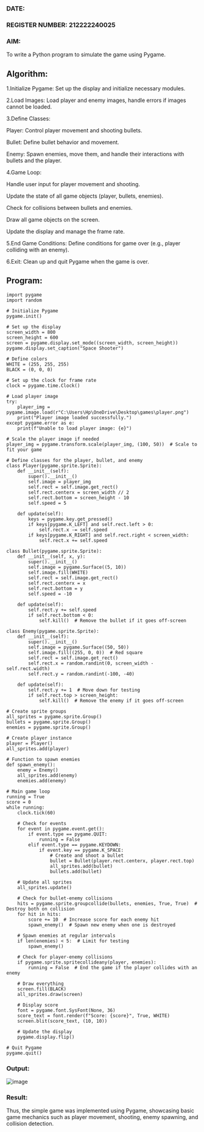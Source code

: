 ### DATE: 
### REGISTER NUMBER: 212222240025
### AIM:
To write a Python program to simulate the game using Pygame.

## Algorithm:

1.Initialize Pygame: Set up the display and initialize necessary modules.

2.Load Images: Load player and enemy images, handle errors if images cannot be loaded.

3.Define Classes:

Player: Control player movement and shooting bullets.

Bullet: Define bullet behavior and movement.

Enemy: Spawn enemies, move them, and handle their interactions with bullets and the player.

4.Game Loop:

Handle user input for player movement and shooting.

Update the state of all game objects (player, bullets, enemies).

Check for collisions between bullets and enemies.

Draw all game objects on the screen.

Update the display and manage the frame rate.

5.End Game Conditions: Define conditions for game over (e.g., player colliding with an enemy).

6.Exit: Clean up and quit Pygame when the game is over.

## Program:
```
import pygame
import random

# Initialize Pygame
pygame.init()

# Set up the display
screen_width = 800
screen_height = 600
screen = pygame.display.set_mode((screen_width, screen_height))
pygame.display.set_caption("Space Shooter")

# Define colors
WHITE = (255, 255, 255)
BLACK = (0, 0, 0)

# Set up the clock for frame rate
clock = pygame.time.Clock()

# Load player image
try:
    player_img = pygame.image.load(r"C:\Users\Hp\OneDrive\Desktop\games\player.png")
    print("Player image loaded successfully.")
except pygame.error as e:
    print(f"Unable to load player image: {e}")

# Scale the player image if needed
player_img = pygame.transform.scale(player_img, (100, 50))  # Scale to fit your game

# Define classes for the player, bullet, and enemy
class Player(pygame.sprite.Sprite):
    def __init__(self):
        super().__init__()
        self.image = player_img
        self.rect = self.image.get_rect()
        self.rect.centerx = screen_width // 2
        self.rect.bottom = screen_height - 10
        self.speed = 5

    def update(self):
        keys = pygame.key.get_pressed()
        if keys[pygame.K_LEFT] and self.rect.left > 0:
            self.rect.x -= self.speed
        if keys[pygame.K_RIGHT] and self.rect.right < screen_width:
            self.rect.x += self.speed

class Bullet(pygame.sprite.Sprite):
    def __init__(self, x, y):
        super().__init__()
        self.image = pygame.Surface((5, 10))
        self.image.fill(WHITE)
        self.rect = self.image.get_rect()
        self.rect.centerx = x
        self.rect.bottom = y
        self.speed = -10

    def update(self):
        self.rect.y += self.speed
        if self.rect.bottom < 0:
            self.kill()  # Remove the bullet if it goes off-screen

class Enemy(pygame.sprite.Sprite):
    def __init__(self):
        super().__init__()
        self.image = pygame.Surface((50, 50))
        self.image.fill((255, 0, 0))  # Red square
        self.rect = self.image.get_rect()
        self.rect.x = random.randint(0, screen_width - self.rect.width)
        self.rect.y = random.randint(-100, -40)

    def update(self):
        self.rect.y += 1  # Move down for testing
        if self.rect.top > screen_height:
            self.kill()  # Remove the enemy if it goes off-screen

# Create sprite groups
all_sprites = pygame.sprite.Group()
bullets = pygame.sprite.Group()
enemies = pygame.sprite.Group()

# Create player instance
player = Player()
all_sprites.add(player)

# Function to spawn enemies
def spawn_enemy():
    enemy = Enemy()
    all_sprites.add(enemy)
    enemies.add(enemy)

# Main game loop
running = True
score = 0
while running:
    clock.tick(60)

    # Check for events
    for event in pygame.event.get():
        if event.type == pygame.QUIT:
            running = False
        elif event.type == pygame.KEYDOWN:
            if event.key == pygame.K_SPACE:
                # Create and shoot a bullet
                bullet = Bullet(player.rect.centerx, player.rect.top)
                all_sprites.add(bullet)
                bullets.add(bullet)

    # Update all sprites
    all_sprites.update()

    # Check for bullet-enemy collisions
    hits = pygame.sprite.groupcollide(bullets, enemies, True, True)  # Destroy both on collision
    for hit in hits:
        score += 10  # Increase score for each enemy hit
        spawn_enemy()  # Spawn new enemy when one is destroyed

    # Spawn enemies at regular intervals
    if len(enemies) < 5:  # Limit for testing
        spawn_enemy()

    # Check for player-enemy collisions
    if pygame.sprite.spritecollideany(player, enemies):
        running = False  # End the game if the player collides with an enemy

    # Draw everything
    screen.fill(BLACK)
    all_sprites.draw(screen)

    # Display score
    font = pygame.font.SysFont(None, 36)
    score_text = font.render(f"Score: {score}", True, WHITE)
    screen.blit(score_text, (10, 10))

    # Update the display
    pygame.display.flip()

# Quit Pygame
pygame.quit()
```
### Output:
![image](https://github.com/user-attachments/assets/3c97bdd6-e4bf-47bc-b26f-1a826b4227a2)

### Result:
Thus, the simple game was implemented using Pygame, showcasing basic game mechanics such as player movement, shooting, enemy spawning, and collision detection.
